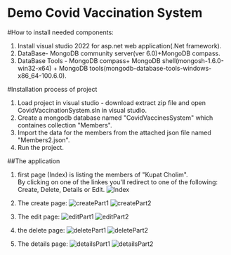 # Demo Covid Vaccination System 

#How to install
needed components: <br/>
1. Install visual studio 2022 for asp.net web application(.Net framework).
2. DataBase- MongoDB community server(ver 6.0)+MongoDB compass.
3. DataBase Tools - MongoDB compass+ MongoDB shell(mongosh-1.6.0-win32-x64) + MongoDB tools(mongodb-database-tools-windows-x86_64-100.6.0).

#Installation process of project
1. Load project in visual studio - download extract zip file and open CovidVaccinationSystem.sln in visual studio.
2. Create a mongodb database named "CovidVaccinesSystem" which containes collection "Members".
3. Import the data for the members from the attached json file named "Members2.json".
4. Run the project.

##The application
1. first page (Index) is listing the members of "Kupat Cholim". <br/>
By clicking on one of the linkes you'll redirect to one of the following: Create, Delete, Details or Edit.
![Index](https://user-images.githubusercontent.com/79641089/197384144-a3ecccde-dede-42d1-b325-d35426e40860.png)

2. The create page:
![createPart1](https://user-images.githubusercontent.com/79641089/197384134-e3422e23-71f5-4a19-9124-d97517009604.png)
![createPart2](https://user-images.githubusercontent.com/79641089/197384135-d09c4fe9-03d2-4247-ad17-e0347d19069a.png)

3. The edit page:
![editPart1](https://user-images.githubusercontent.com/79641089/197384142-049425b0-30dd-4c32-baee-1caf20b33e0c.png)
![editPart2](https://user-images.githubusercontent.com/79641089/197384143-2ccf976b-03b8-4d5b-816d-f8a5c4d3604f.png)

4. the delete page:
![deletePart1](https://user-images.githubusercontent.com/79641089/197384136-cc01aa3c-4324-48c4-8e59-2d6228c7fda8.png)
![deletePart2](https://user-images.githubusercontent.com/79641089/197384137-88154748-7689-41a0-8967-32e093c598af.png)

5. The details page:
![detailsPart1](https://user-images.githubusercontent.com/79641089/197384140-8d7caa0a-9f91-46a5-969a-bba353d30cc2.png)
![detailsPart2](https://user-images.githubusercontent.com/79641089/197384141-b80e0bbc-7752-454d-8e93-0594c2b71d49.png)
